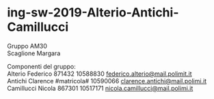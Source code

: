 # ing-sw-2019-Alterio-Antichi-Camillucci

Gruppo AM30  
Scaglione Margara  

Componenti del gruppo:  
Alterio Federico 871432 10588830 federico.alterio@mail.polimit.it  
Antichi Clarence #matricola# 10590066 clarence.antichi@mail.polimi.it  
Camillucci Nicola 867301 10517171 nicola.camillucci@mail.polimi.it  